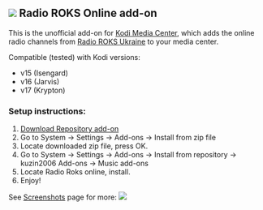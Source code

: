 ## ![](http://i.imgur.com/VgAxqNR.png?1) Radio ROKS Online add-on

This is the unofficial add-on for [Kodi Media Center](https://kodi.tv/about/), which adds the online radio channels from [Radio ROKS Ukraine](http://www.radioroks.ua/) to your media center.

Compatible (tested) with Kodi versions:
- v15 (Isengard)
- v16 (Jarvis)
- v17 (Krypton)

### Setup instructions:

1. [Download Repository add-on](https://raw.githubusercontent.com/kuzin2006/kodi_repo/master/addons/repository.kuzin2006/repository.kuzin2006-0.0.2.zip)
2. Go to System -> Settings -> Add-ons -> Install from zip file
3. Locate downloaded zip file, press OK.
4. Go to System -> Settings -> Add-ons -> Install from repository -> kuzin2006 Add-ons -> Music add-ons
5. Locate Radio Roks online, install.
6. Enjoy!

See [Screenshots](https://github.com/kuzin2006/plugin.audio.radio.roks/wiki/Screenshots) page for more:
![](http://i.imgur.com/1O5iIBU.png)
